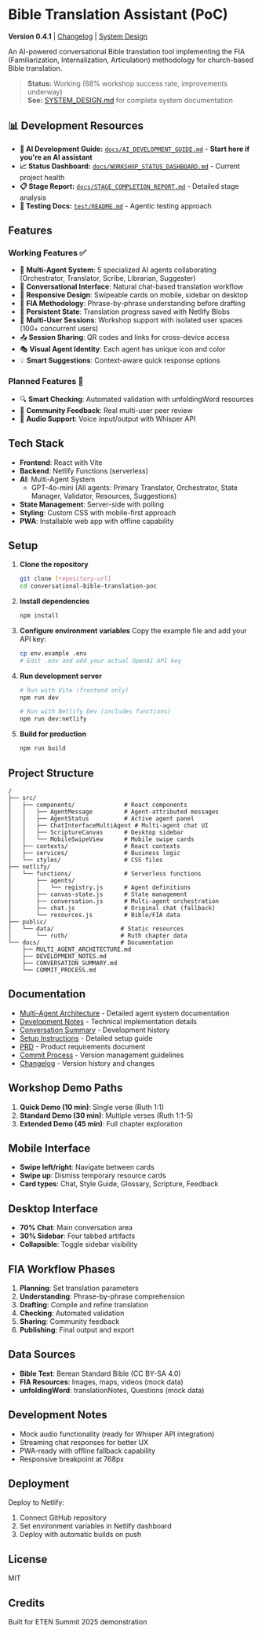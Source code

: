 # Bible Translation Assistant (PoC)

**Version 0.4.1** | [Changelog](./CHANGELOG.md) | [System Design](./SYSTEM_DESIGN.md)

An AI-powered conversational Bible translation tool implementing the FIA (Familiarization, Internalization, Articulation) methodology for church-based Bible translation.

> **Status:** Working (88% workshop success rate, improvements underway)  
> **See:** [SYSTEM_DESIGN.md](./SYSTEM_DESIGN.md) for complete system documentation

## 📊 Development Resources

- **🤖 AI Development Guide:** [`docs/AI_DEVELOPMENT_GUIDE.md`](docs/AI_DEVELOPMENT_GUIDE.md) - **Start here if you're an AI assistant**
- **📈 Status Dashboard:** [`docs/WORKSHOP_STATUS_DASHBOARD.md`](docs/WORKSHOP_STATUS_DASHBOARD.md) - Current project health
- **📋 Stage Report:** [`docs/STAGE_COMPLETION_REPORT.md`](docs/STAGE_COMPLETION_REPORT.md) - Detailed stage analysis
- **🧪 Testing Docs:** [`test/README.md`](test/README.md) - Agentic testing approach

## Features

### Working Features ✅

- 🤖 **Multi-Agent System**: 5 specialized AI agents collaborating (Orchestrator, Translator, Scribe, Librarian, Suggester)
- 🎯 **Conversational Interface**: Natural chat-based translation workflow
- 📱 **Responsive Design**: Swipeable cards on mobile, sidebar on desktop
- 📖 **FIA Methodology**: Phrase-by-phrase understanding before drafting
- 💾 **Persistent State**: Translation progress saved with Netlify Blobs
- 👥 **Multi-User Sessions**: Workshop support with isolated user spaces (100+ concurrent users)
- 📤 **Session Sharing**: QR codes and links for cross-device access
- 🎭 **Visual Agent Identity**: Each agent has unique icon and color
- 💡 **Smart Suggestions**: Context-aware quick response options

### Planned Features 🚧

- 🔍 **Smart Checking**: Automated validation with unfoldingWord resources
- 💬 **Community Feedback**: Real multi-user peer review
- 🎤 **Audio Support**: Voice input/output with Whisper API

## Tech Stack

- **Frontend**: React with Vite
- **Backend**: Netlify Functions (serverless)
- **AI**: Multi-Agent System
  - GPT-4o-mini (All agents: Primary Translator, Orchestrator, State Manager, Validator, Resources, Suggestions)
- **State Management**: Server-side with polling
- **Styling**: Custom CSS with mobile-first approach
- **PWA**: Installable web app with offline capability

## Setup

1. **Clone the repository**

   ```bash
   git clone [repository-url]
   cd conversational-bible-translation-poc
   ```

2. **Install dependencies**

   ```bash
   npm install
   ```

3. **Configure environment variables**
   Copy the example file and add your API key:

   ```bash
   cp env.example .env
   # Edit .env and add your actual OpenAI API key
   ```

4. **Run development server**

   ```bash
   # Run with Vite (frontend only)
   npm run dev

   # Run with Netlify Dev (includes functions)
   npm run dev:netlify
   ```

5. **Build for production**
   ```bash
   npm run build
   ```

## Project Structure

```
/
├── src/
│   ├── components/              # React components
│   │   ├── AgentMessage         # Agent-attributed messages
│   │   ├── AgentStatus          # Active agent panel
│   │   ├── ChatInterfaceMultiAgent # Multi-agent chat UI
│   │   ├── ScriptureCanvas      # Desktop sidebar
│   │   └── MobileSwipeView      # Mobile swipe cards
│   ├── contexts/                # React contexts
│   ├── services/                # Business logic
│   └── styles/                  # CSS files
├── netlify/
│   └── functions/               # Serverless functions
│       ├── agents/
│       │   └── registry.js      # Agent definitions
│       ├── canvas-state.js      # State management
│       ├── conversation.js      # Multi-agent orchestration
│       ├── chat.js              # Original chat (fallback)
│       └── resources.js         # Bible/FIA data
├── public/
│   └── data/                   # Static resources
│       └── ruth/               # Ruth chapter data
└── docs/                       # Documentation
    ├── MULTI_AGENT_ARCHITECTURE.md
    ├── DEVELOPMENT_NOTES.md
    ├── CONVERSATION_SUMMARY.md
    └── COMMIT_PROCESS.md

```

## Documentation

- [Multi-Agent Architecture](./docs/MULTI_AGENT_ARCHITECTURE.md) - Detailed agent system documentation
- [Development Notes](./docs/DEVELOPMENT_NOTES.md) - Technical implementation details
- [Conversation Summary](./docs/CONVERSATION_SUMMARY.md) - Development history
- [Setup Instructions](./SETUP_INSTRUCTIONS.md) - Detailed setup guide
- [PRD](./docs/PRD.md) - Product requirements document
- [Commit Process](./docs/COMMIT_PROCESS.md) - Version management guidelines
- [Changelog](./CHANGELOG.md) - Version history and changes

## Workshop Demo Paths

1. **Quick Demo (10 min)**: Single verse (Ruth 1:1)
2. **Standard Demo (30 min)**: Multiple verses (Ruth 1:1-5)
3. **Extended Demo (45 min)**: Full chapter exploration

## Mobile Interface

- **Swipe left/right**: Navigate between cards
- **Swipe up**: Dismiss temporary resource cards
- **Card types**: Chat, Style Guide, Glossary, Scripture, Feedback

## Desktop Interface

- **70% Chat**: Main conversation area
- **30% Sidebar**: Four tabbed artifacts
- **Collapsible**: Toggle sidebar visibility

## FIA Workflow Phases

1. **Planning**: Set translation parameters
2. **Understanding**: Phrase-by-phrase comprehension
3. **Drafting**: Compile and refine translation
4. **Checking**: Automated validation
5. **Sharing**: Community feedback
6. **Publishing**: Final output and export

## Data Sources

- **Bible Text**: Berean Standard Bible (CC BY-SA 4.0)
- **FIA Resources**: Images, maps, videos (mock data)
- **unfoldingWord**: translationNotes, Questions (mock data)

## Development Notes

- Mock audio functionality (ready for Whisper API integration)
- Streaming chat responses for better UX
- PWA-ready with offline fallback capability
- Responsive breakpoint at 768px

## Deployment

Deploy to Netlify:

1. Connect GitHub repository
2. Set environment variables in Netlify dashboard
3. Deploy with automatic builds on push

## License

MIT

## Credits

Built for ETEN Summit 2025 demonstration
